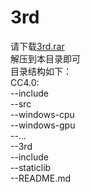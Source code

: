 # 3rd
请下载[3rd.rar](http://www.zifuture.com/fs/20.software/3rd.rar)<br/>
解压到本目录即可<br/>
目录结构如下：<br/>
CC4.0:<br/>
   --include<br/>
   --src<br/>
   --windows-cpu<br/>
   --windows-gpu<br/>
   --...<br/>
   --3rd<br/>
      --include<br/>
      --staticlib<br/>
      --README.md<br/>